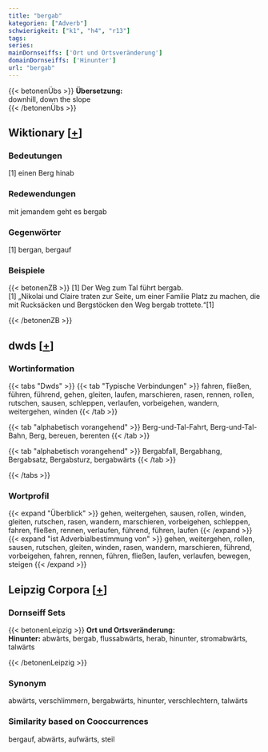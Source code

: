 ```yaml
---
title: "bergab"
kategorien: ["Adverb"]
schwierigkeit: ["k1", "h4", "r13"]
tags:
series:
mainDornseiffs: ['Ort und Ortsveränderung']
domainDornseiffs: ['Hinunter']
url: "bergab"
---
```


{{< betonenÜbs >}}
**Übersetzung:**  
downhill, down the slope  
{{< /betonenÜbs >}}

## Wiktionary [[+](https://de.wiktionary.org/wiki/bergab)]

### Bedeutungen
[1] einen Berg hinab  

### Redewendungen
mit jemandem geht es bergab  

### Gegenwörter
[1] bergan, bergauf  

### Beispiele
{{< betonenZB >}}
[1] Der Weg zum Tal führt bergab.  
[1] „Nikolai und Claire traten zur Seite, um einer Familie Platz zu machen, die mit Rucksäcken und Bergstöcken den Weg bergab trottete.“[1]  

{{< /betonenZB >}}


## dwds [[+](https://www.dwds.de/wb/bergab)]

### Wortinformation
{{< tabs "Dwds" >}}
{{< tab "Typische Verbindungen" >}}
fahren, fließen, führen, führend, gehen, gleiten, laufen, marschieren, rasen, rennen, rollen, rutschen, sausen, schleppen, verlaufen, vorbeigehen, wandern, weitergehen, winden
{{< /tab >}}

{{< tab "alphabetisch vorangehend" >}}
Berg-und-Tal-Fahrt, Berg-und-Tal-Bahn, Berg, bereuen, berenten
{{< /tab >}}

{{< tab "alphabetisch vorangehend" >}}
Bergabfall, Bergabhang, Bergabsatz, Bergabsturz, bergabwärts
{{< /tab >}}

{{< /tabs >}}

### Wortprofil
{{< expand "Überblick" >}} gehen, weitergehen, sausen, rollen, winden, gleiten, rutschen, rasen, wandern, marschieren, vorbeigehen, schleppen, fahren, fließen, rennen, verlaufen, führend, führen, laufen {{< /expand >}}
{{< expand "ist Adverbialbestimmung von" >}} gehen, weitergehen, rollen, sausen, rutschen, gleiten, winden, rasen, wandern, marschieren, führend, vorbeigehen, fahren, rennen, führen, fließen, laufen, verlaufen, bewegen, steigen {{< /expand >}}

## Leipzig Corpora [[+](https://corpora.uni-leipzig.de/en/res?word=bergab&corpusId=deu_newscrawl-public_2018)]

### Dornseiff Sets
{{< betonenLeipzig >}}
**Ort und Ortsveränderung:**  
**Hinunter:** abwärts, bergab, flussabwärts, herab, hinunter, stromabwärts, talwärts  

{{< /betonenLeipzig >}}

### Synonym
abwärts, verschlimmern, bergabwärts, hinunter, verschlechtern, talwärts


### Similarity based on Cooccurrences
bergauf, abwärts, aufwärts, steil

